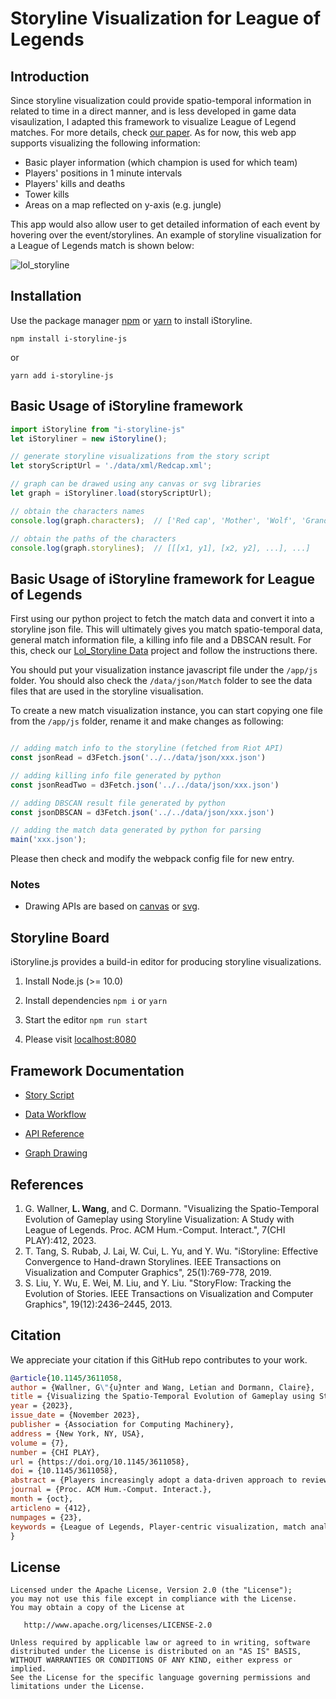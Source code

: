 # Storyline Visualization for League of Legends

## Introduction

Since storyline visualization could provide spatio-temporal information in related to time in a direct manner, and is less developed in game data visaulization, I adapted this framework to visualize League of Legend matches. For more details, check [our paper](https://dl.acm.org/doi/10.1145/3611058).
As for now, this web app supports visualizing the following information:
- Basic player information (which champion is used for which team)
- Players' positions in 1 minute intervals
- Players' kills and deaths
- Tower kills
- Areas on a map reflected on y-axis (e.g. jungle)

This app would also allow user to get detailed information of each event by hovering over the event/storylines.
An example of storyline visualization for a League of Legends match is shown below:

![lol_storyline](https://i.postimg.cc/pL21zGDM/Legend.jpg)

## Installation

Use the package manager [npm](https://docs.npmjs.com/cli/install) or [yarn](https://yarnpkg.com/lang/en/docs/cli/add/) to install iStoryline.

```Shell
npm install i-storyline-js
```

or

```Shell
yarn add i-storyline-js
```

## Basic Usage of iStoryline framework

```JavaScript
import iStoryline from "i-storyline-js"
let iStoryliner = new iStoryline();

// generate storyline visualizations from the story script
let storyScriptUrl = './data/xml/Redcap.xml';

// graph can be drawed using any canvas or svg libraries
let graph = iStoryliner.load(storyScriptUrl);

// obtain the characters names
console.log(graph.characters);  // ['Red cap', 'Mother', 'Wolf', 'GrandMa']

// obtain the paths of the characters
console.log(graph.storylines);  // [[[x1, y1], [x2, y2], ...], ...]
```

## Basic Usage of iStoryline framework for League of Legends

First using our python project to fetch the match data and convert it into a storyline json file. This will ultimately gives you match spatio-temporal data, general match information file, a killing info file and a DBSCAN result.
For this, check our [Lol_Storyline Data](https://github.com/tiange997/LoL-Storyline-Data) project and follow the instructions there.

You should put your visualization instance javascript file under the `/app/js` folder. You should also check the `/data/json/Match` 
folder to see the data files that are used in the storyline visualisation.

To create a new match visualization instance, you can start copying one file from the `/app/js` folder, rename it and make changes as following:

```JavaScript

// adding match info to the storyline (fetched from Riot API)
const jsonRead = d3Fetch.json('../../data/json/xxx.json')

// adding killing info file generated by python
const jsonReadTwo = d3Fetch.json('../../data/json/xxx.json') 

// adding DBSCAN result file generated by python
const jsonDBSCAN = d3Fetch.json('../../data/json/xxx.json')

// adding the match data generated by python for parsing
main('xxx.json');


```
Please then check and modify the webpack config file for new entry.

### Notes

- Drawing APIs are based on [canvas](https://www.w3schools.com/html/html5_canvas.asp) or [svg](https://www.w3schools.com/html/html5_svg.asp).

## Storyline Board

iStoryline.js provides a build-in editor for producing storyline visualizations.

1. Install Node.js (>= 10.0)

2. Install dependencies `npm i` or `yarn`

3. Start the editor `npm run start`

4. Please visit [localhost:8080](http://localhost:8080)

## Framework Documentation

- [Story Script](https://github.com/tangtan/iStoryline.js/wiki/Story-Script)

- [Data Workflow](https://github.com/tangtan/iStoryline.js/wiki/Data-Workflow)

- [API Reference](https://github.com/tangtan/iStoryline.js/wiki/API-Reference)

- [Graph Drawing](https://github.com/tangtan/iStoryline.js/wiki/Graph-Drawing)

## References

1. G. Wallner, **L. Wang**, and C. Dormann. "Visualizing the Spatio-Temporal Evolution of Gameplay using Storyline Visualization: A Study with League of Legends. Proc. ACM Hum.-Comput. Interact.", 7(CHI PLAY):412, 2023.
2. T. Tang, S. Rubab, J. Lai, W. Cui, L. Yu, and Y. Wu. "iStoryline: Effective Convergence to Hand-drawn Storylines. IEEE Transactions on Visualization and Computer Graphics", 25(1):769-778, 2019.
3. S. Liu, Y. Wu, E. Wei, M. Liu, and Y. Liu. "StoryFlow: Tracking the Evolution of Stories. IEEE Transactions on Visualization and Computer Graphics", 19(12):2436–2445, 2013.

## Citation

We appreciate your citation if this GitHub repo contributes to your work.

```bib
@article{10.1145/3611058,
author = {Wallner, G\"{u}nter and Wang, Letian and Dormann, Claire},
title = {Visualizing the Spatio-Temporal Evolution of Gameplay using Storyline Visualization: A Study with League of Legends},
year = {2023},
issue_date = {November 2023},
publisher = {Association for Computing Machinery},
address = {New York, NY, USA},
volume = {7},
number = {CHI PLAY},
url = {https://doi.org/10.1145/3611058},
doi = {10.1145/3611058},
abstract = {Players increasingly adopt a data-driven approach to review and improve their gaming skills. In the wake of this, spatio-temporal visualizations gained popularity but remain challenging to design. Storyline visualizations are unique in the way they integrate time and location information into a single view to show how entity relationships develop over time. We adopt the storyline visualization technique to summarize gameplay for the purpose of post-play review. We demonstrate the method by applying it to League of Legends matches and evaluated it with 39 players of the game in a task-based online study using the triad framework for spatio-temporal queries by Peuquet. Results indicate that players responded positively to the approach and could, by and large, solve tasks well but that time-based tasks proved most challenging and least efficient to solve. Based on our findings, we reflect on possibilities for enhancing the design of storyline visualizations for game-related data analysis.},
journal = {Proc. ACM Hum.-Comput. Interact.},
month = {oct},
articleno = {412},
numpages = {23},
keywords = {League of Legends, Player-centric visualization, match analysis, storyline visualization}
}
```

## License

    Licensed under the Apache License, Version 2.0 (the "License");
    you may not use this file except in compliance with the License.
    You may obtain a copy of the License at

       http://www.apache.org/licenses/LICENSE-2.0

    Unless required by applicable law or agreed to in writing, software
    distributed under the License is distributed on an "AS IS" BASIS,
    WITHOUT WARRANTIES OR CONDITIONS OF ANY KIND, either express or implied.
    See the License for the specific language governing permissions and
    limitations under the License.
